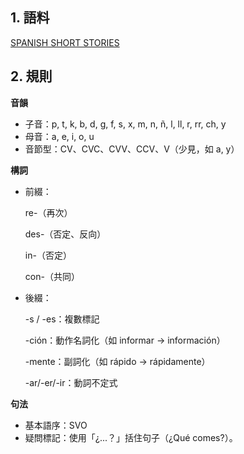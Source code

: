 ## 1. 語料
[SPANISH SHORT STORIES](https://www.gutenberg.org/cache/epub/33406/pg33406-images.html)


## 2. 規則

**音韻**

- 子音：p, t, k, b, d, g, f, s, x, m, n, ñ, l, ll, r, rr, ch, y
- 母音：a, e, i, o, u
- 音節型：CV、CVC、CVV、CCV、V（少見，如 a, y）



**構詞**

- 前綴：


  re-（再次）
  
  
  des-（否定、反向）
  
  
  in-（否定）
  
  
  con-（共同）


- 後綴：


  -s / -es：複數標記
  
  
  -ción：動作名詞化（如 informar → información）
  
  
  -mente：副詞化（如 rápido → rápidamente）
  
  
  -ar/-er/-ir：動詞不定式


**句法**

- 基本語序：SVO
- 疑問標記：使用「¿...？」括住句子（¿Qué comes?）。

